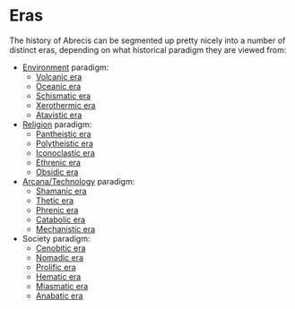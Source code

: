# Eras

<meta property="og:description" content="The history of Abrecis can be segmented up pretty nicely into a number of distinct eras, depending on what historical paradigm they are viewed from.">

The history of Abrecis can be segmented up pretty nicely into a number of distinct eras, depending on what historical paradigm they are viewed from:

- [Environment](../../environment.md) paradigm:
  - [Volcanic era](volcanic.md)
  - [Oceanic era](oceanic.md)
  - [Schismatic era](schismatic.md)
  - [Xerothermic era](xerothermic.md)
  - [Atavistic era](atavistic.md)
- [Religion](../../organizations/religions/introduction.md) paradigm:
  - [Pantheistic era](pantheistic.md)
  - [Polytheistic era](polytheistic.md)
  - [Iconoclastic era](iconoclastic.md)
  - [Ethrenic era](ethrenic.md)
  - [Obsidic era](obsidic.md)
- [Arcana/Technology](../technology/introduction.md) paradigm:
  - [Shamanic era](shamanic.md)
  - [Thetic era](thetic.md)
  - [Phrenic era](phrenic.md)
  - [Catabolic era](catabolic.md)
  - [Mechanistic era](mechanistic.md)
- Society paradigm:
  - [Cenobitic era](cenobitic.md)
  - [Nomadic era](nomadic.md)
  - [Prolific era](prolific.md)
  - [Hematic era](hematic.md)
  - [Miasmatic era](miasmatic.md)
  - [Anabatic era](anabatic.md)